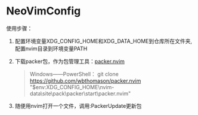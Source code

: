 # NeoVimConfig

使用步骤：

1. 配置环境变量XDG_CONFIG_HOME和XDG_DATA_HOME到仓库所在文件夹,配置nvim目录到环境变量PATH

2. 下载packer包，作为包管理工具：[packer.nvim](https://github.com/wbthomason/packer.nvim)
   
   > Windows——PowerShell：
   > git clone https://github.com/wbthomason/packer.nvim "$env:XDG_CONFIG_HOME\nvim-data\site\pack\packer\start\packer.nvim"

3.  随便用nvim打开一个文件，调用:PackerUpdate更新包
